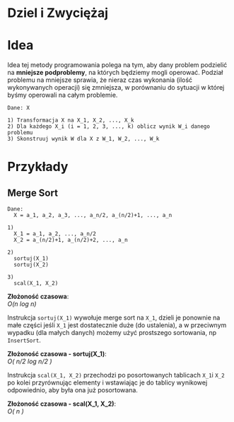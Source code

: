 # Dziel i Zwyciężaj

# Idea 

Idea tej metody programowania polega na tym, aby dany problem podzielić na **mniejsze podproblemy**, na których będziemy mogli operować.
Podział problemu na mniejsze sprawia, że nieraz czas wykonania (ilość wykonywanych operacji) się zmniejsza, w porównaniu do sytuacji w której byśmy operowali na całym problemie.

```
Dane: X

1) Transformacja X na X_1, X_2, ..., X_k
2) Dla każdego X_i (i = 1, 2, 3, ..., k) oblicz wynik W_i danego problemu
3) Skonstruuj wynik W dla X z W_1, W_2, ..., W_k
```

# Przykłady

## Merge Sort

```
Dane: 
  X = a_1, a_2, a_3, ..., a_n/2, a_(n/2)+1, ..., a_n
  
1) 
  X_1 = a_1, a_2, ..., a_n/2
  X_2 = a_(n/2)+1, a_(n/2)+2, ..., a_n
  
2) 
  sortuj(X_1)
  sortuj(X_2)

3)
  scal(X_1, X_2)
```
**Złożoność czasowa**:  
*O(n log n)*

Instrukcja `sortuj(X_1)` wywołuje merge sort na `X_1`, dzieli je ponownie na małe części jeśli `X_1` jest dostatecznie duże (do ustalenia), a w przeciwnym wypadku (dla małych danych) możemy użyć prostszego sortowania, np `InsertSort`.  

**Złożoność czasowa - sortuj(X_1)**:  
*O( n/2 log n/2 )*

Instrukcja `scal(X_1, X_2)` przechodzi po posortowanych tablicach `X_1`i `X_2` po kolei przyrównując elementy i wstawiając je do tablicy wynikowej odpowiednio, aby była ona już posortowana.  

**Złożoność czasowa - scal(X_1, X_2)**:  
*O( n )*
